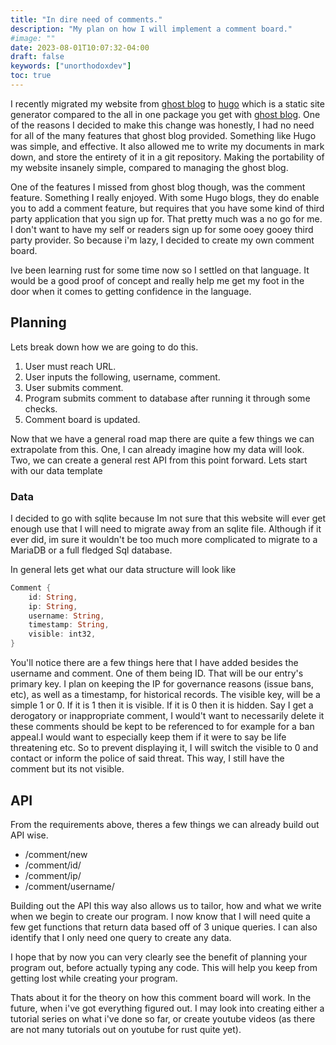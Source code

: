 ```yaml
---
title: "In dire need of comments."
description: "My plan on how I will implement a comment board."
#image: ""
date: 2023-08-01T10:07:32-04:00
draft: false
keywords: ["unorthodoxdev"]
toc: true
---
```


I recently migrated my website from [ghost blog](https://ghost.org/) to [hugo](https://gohugo.io/) which is a static site generator compared to the all in one package you get with [ghost blog](https://ghost.org/). One of the reasons I decided to make this change was honestly, I had no need for all of the many features that ghost blog provided. Something like Hugo was simple, and effective. It also allowed me to write my documents in mark down, and store the entirety of it in a git repository. Making the portability of my website insanely simple, compared to managing the ghost blog.

One of the features I missed from ghost blog though, was the comment feature. Something I really enjoyed. With some Hugo blogs, they do enable you to add a comment feature, but requires that you have some kind of third party application that you sign up for. That pretty much was a no go for me. I don't want to have my self or readers sign up for some ooey gooey third party provider. So because i'm lazy, I decided to create my own comment board.

Ive been learning rust for some time now so I settled on that language. It would be a good proof of concept and really help me get my foot in the door when it comes to getting confidence in the language.

## Planning

Lets break down how we are going to do this.

1. User must reach URL.
2. User inputs the following, username, comment.
3. User submits comment.
4. Program submits comment to database after running it through some checks.
5. Comment board is updated.

Now that we have a general road map there are quite a few things we can extrapolate from this. One, I can already imagine how my data will look. Two, we can create a general rest API from this point forward. Lets start with our data template

### Data

I decided to go with sqlite because Im not sure that this website will ever get enough use that I will need to migrate away from an sqlite file. Although if it ever did, im sure it wouldn't be too much more complicated to migrate to a MariaDB or a full fledged Sql database.

In general lets get what our data structure will look like

```rust
Comment {
    id: String,
    ip: String,
    username: String,
    timestamp: String,
    visible: int32,
}
```

You'll notice there are a few things here that I have added besides the username and comment. One of them being ID. That will be our entry's primary key. I plan on keeping the IP for governance reasons (issue bans, etc), as well as a timestamp, for historical records. The visible key, will be a simple 1 or 0. If it is 1 then it is visible. If it is 0 then it is hidden. Say I get a derogatory or inappropriate comment, I would't want to necessarily delete it these comments should be kept to be referenced to for example for a ban appeal.I would want to especially keep them if it were to say be life threatening etc. So to prevent displaying it, I will switch the visible to 0 and contact or inform the police of said threat. This way, I still have the comment but its not visible.

## API

From the requirements above, theres a few things we can already build out API wise.

- /comment/new
- /comment/id/<id>
- /comment/ip/<ip>
- /comment/username/<username>

Building out the API this way also allows us to tailor, how and what we write when we begin to create our program. I now know that I will need quite a few get functions that return data based off of 3 unique queries. I can also identify that I only need one query to create any data.

I hope that by now you can very clearly see the benefit of planning your program out, before actually typing any code. This will help you keep from getting lost while creating your program.

Thats about it for the theory on how this comment board will work. In the future, when i've got everything figured out. I may look into creating either a tutorial series on what i've done so far, or create youtube videos (as there are not many tutorials out on youtube for rust quite yet).

